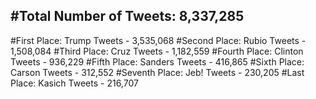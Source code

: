 #Total Number of Tweets: 8,337,285 
---
#First Place: Trump Tweets - 3,535,068
#Second Place: Rubio Tweets - 1,508,084
#Third Place: Cruz Tweets - 1,182,559
#Fourth Place: Clinton Tweets - 936,229
#Fifth Place: Sanders Tweets - 416,865
#Sixth Place: Carson Tweets - 312,552
#Seventh Place: Jeb! Tweets - 230,205
#Last Place: Kasich Tweets - 216,707
